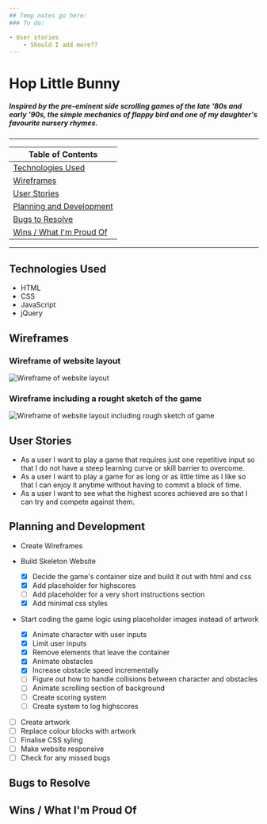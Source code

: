 ```yaml
---
## Temp notes go here:
### To do:

- User stories
    - Should I add more??
---
```


# Hop Little Bunny

##### Inspired by the pre-eminent side scrolling games of the late \'80s and early \'90s, the simple mechanics of flappy bird and one of my daughter\'s favourite nursery rhymes.
---
| Table of Contents |
|-|
| [Technologies Used](#Technologies-Used) |
| [Wireframes](#Wireframes) |
| [User Stories](#User-Stories) |
| [Planning and Development](#Planning-and-Development) |
| [Bugs to Resolve](#Bugs-to-Resolve) |
| [Wins \/ What I\'m Proud Of](#Wins-\/-What-I\'m-Proud-Of) |

---
## Technologies Used
- HTML
- CSS
- JavaScript
- jQuery

## Wireframes

### Wireframe of website layout
![Wireframe of website layout](https://i.imgur.com/OfNiJBQ.jpg)

### Wireframe including a rought sketch of the game
![Wireframe of website layout including rough sketch of game](https://i.imgur.com/3wDK1ag.jpg)

## User Stories
- As a user I want to play a game that requires just one repetitive input so that I do not have a steep learning curve or skill barrier to overcome.
- As a user I want to play a game for as long or as little time as I like so that I can enjoy it anytime without having to commit a block of time.
- As a user I want to see what the highest scores achieved are so that I can try and compete against them.

## Planning and Development

- Create Wireframes

- Build Skeleton Website
    - [X] Decide the game\'s container size and build it out with html and css
    - [X] Add placeholder for highscores
    - [ ] Add placeholder for a very short instructions section
    - [X] Add minimal css styles

- Start coding the game logic using placeholder images instead of artwork
    - [X] Animate character with user inputs
	- [X] Limit user inputs
	- [X] Remove elements that leave the container
    - [X] Animate obstacles
    - [X] Increase obstacle speed incrementally
    - [ ] Figure out how to handle collisions between character and obstacles
    - [ ] Animate scrolling section of background
    - [ ] Create scoring system
    - [ ] Create system to log highscores

- [ ] Create artwork
- [ ] Replace colour blocks with artwork
- [ ] Finalise CSS syling
- [ ] Make website responsive
- [ ] Check for any missed bugs

## Bugs to Resolve

## Wins \/ What I\'m Proud Of